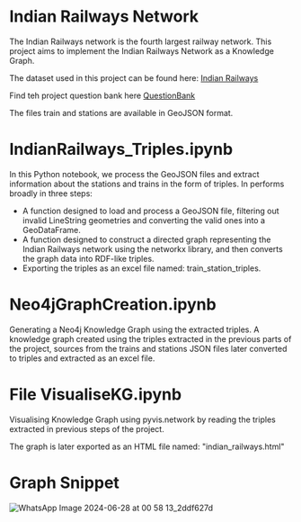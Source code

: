 # Indian Railways Network

The Indian Railways network is the fourth largest railway network. This project aims to implement the Indian Railways Network as a Knowledge Graph.

The dataset used in this project can be found here: [Indian Railways](https://www.kaggle.com/datasets/sripaadsrinivasan/indian-railways-dataset)

Find teh project question bank here [QuestionBank](https://github.com/AyushiKashyapp/indian_railways_network/blob/main/QuestionBank.md)

The files train and stations are available in GeoJSON format.

# IndianRailways_Triples.ipynb

In this Python notebook, we process the GeoJSON files and extract information about the stations and trains in the form of triples. In performs broadly in three steps:

- A function designed to load and process a GeoJSON file, filtering out invalid LineString geometries and converting the valid ones into a GeoDataFrame.
- A function designed to construct a directed graph representing the Indian Railways network using the networkx library, and then converts the graph data into RDF-like triples.
- Exporting the triples as an excel file named: train_station_triples.

# Neo4jGraphCreation.ipynb

Generating a Neo4j Knowledge Graph using the extracted triples. A knowledge graph created using the triples extracted in the previous parts of the project, sources from the trains and stations JSON files later converted to triples and extracted as an excel file.

# File VisualiseKG.ipynb

Visualising Knowledge Graph using pyvis.network by reading the triples extracted in previous steps of the project.

The graph is later exported as an HTML file named: "indian_railways.html"

# Graph Snippet

![WhatsApp Image 2024-06-28 at 00 58 13_2ddf627d](https://github.com/AyushiKashyapp/indian_railways_network/assets/147310638/3884529b-ba45-433c-9d24-f0893e966027)
